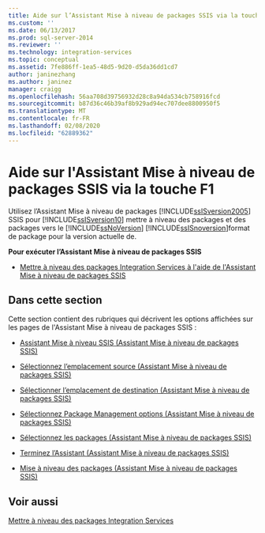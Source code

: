 ```yaml
---
title: Aide sur l’Assistant Mise à niveau de packages SSIS via la touche F1 | Microsoft Docs
ms.custom: ''
ms.date: 06/13/2017
ms.prod: sql-server-2014
ms.reviewer: ''
ms.technology: integration-services
ms.topic: conceptual
ms.assetid: 7fe886ff-1ea5-48d5-9d20-d5da36dd1cd7
author: janinezhang
ms.author: janinez
manager: craigg
ms.openlocfilehash: 56aa708d39756932d28c8a94da534cb758916fcd
ms.sourcegitcommit: b87d36c46b39af8b929ad94ec707dee8800950f5
ms.translationtype: MT
ms.contentlocale: fr-FR
ms.lasthandoff: 02/08/2020
ms.locfileid: "62889362"
---
```

# <a name="ssis-package-upgrade-wizard-f1-help"></a>Aide sur l'Assistant Mise à niveau de packages SSIS via la touche F1
  Utilisez l’Assistant Mise à niveau de packages [!INCLUDE[ssISversion2005](../includes/ssisversion2005-md.md)] SSIS pour [!INCLUDE[ssISversion10](../includes/ssisversion10-md.md)] mettre à niveau des packages et des packages vers le [!INCLUDE[ssNoVersion](../includes/ssnoversion-md.md)] [!INCLUDE[ssISnoversion](../includes/ssisnoversion-md.md)]format de package pour la version actuelle de.  
  
 **Pour exécuter l’Assistant Mise à niveau de packages SSIS**  
  
-   [Mettre à niveau des packages Integration Services à l'aide de l'Assistant Mise à niveau de packages SSIS](install-windows/upgrade-integration-services-packages-using-the-ssis-package-upgrade-wizard.md)  
  
## <a name="in-this-section"></a>Dans cette section  
 Cette section contient des rubriques qui décrivent les options affichées sur les pages de l'Assistant Mise à niveau de packages SSIS :  
  
-   [Assistant Mise à niveau SSIS &#40;Assistant Mise à niveau de packages SSIS&#41;](../../2014/integration-services/ssis-upgrade-wizard-ssis-package-upgrade-wizard.md)  
  
-   [Sélectionnez l’emplacement source &#40;Assistant Mise à niveau de packages SSIS&#41;](../../2014/integration-services/select-source-location-ssis-package-upgrade-wizard.md)  
  
-   [Sélectionner l’emplacement de destination &#40;Assistant Mise à niveau de packages SSIS&#41;](../../2014/integration-services/select-destination-location-ssis-package-upgrade-wizard.md)  
  
-   [Sélectionnez Package Management options &#40;Assistant Mise à niveau de packages SSIS&#41;](../../2014/integration-services/select-package-management-options-ssis-package-upgrade-wizard.md)  
  
-   [Sélectionnez les packages &#40;Assistant Mise à niveau de packages SSIS&#41;](../../2014/integration-services/select-packages-ssis-package-upgrade-wizard.md)  
  
-   [Terminez l’Assistant &#40;Assistant Mise à niveau de packages SSIS&#41;](../../2014/integration-services/complete-the-wizard-ssis-package-upgrade-wizard.md)  
  
-   [Mise à niveau des packages &#40;Assistant Mise à niveau de packages SSIS&#41;](../../2014/integration-services/upgrading-the-packages-ssis-package-upgrade-wizard.md)  
  
## <a name="see-also"></a>Voir aussi  
 [Mettre à niveau des packages Integration Services](install-windows/upgrade-integration-services-packages.md)  
  
  

